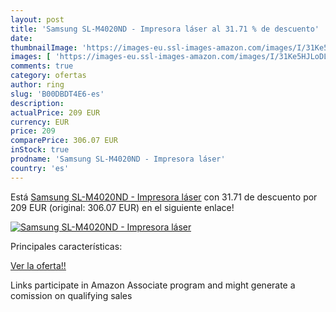 ```yaml
---
layout: post
title: 'Samsung SL-M4020ND - Impresora láser al 31.71 % de descuento'
date: 
thumbnailImage: 'https://images-eu.ssl-images-amazon.com/images/I/31Ke5HJLoDL._SL200_.jpg'
images: [ 'https://images-eu.ssl-images-amazon.com/images/I/31Ke5HJLoDL._SL200_.jpg' ]
comments: true
category: ofertas
author: ring
slug: 'B00DBDT4E6-es'
description:
actualPrice: 209 EUR
currency: EUR
price: 209
comparePrice: 306.07 EUR
inStock: true
prodname: 'Samsung SL-M4020ND - Impresora láser'
country: 'es'
---
```


Está [Samsung SL-M4020ND - Impresora láser](https://www.amazon.es/dp/B00DBDT4E6/?tag=tolees-21) con 31.71 de descuento por 209 EUR (original: 306.07 EUR) en el siguiente enlace!

[![Samsung SL-M4020ND - Impresora láser](https://images-eu.ssl-images-amazon.com/images/I/31Ke5HJLoDL._SL200_.jpg)](https://www.amazon.es/dp/B00DBDT4E6/?tag=tolees-21)

Principales características:


[Ver la oferta!!](https://www.amazon.es/dp/B00DBDT4E6/?tag=tolees-21)

Links participate in Amazon Associate program and might generate a comission on qualifying sales


